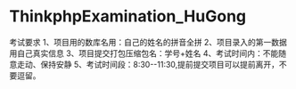 # ThinkphpExamination_HuGong
考试要求
1、项目用的数库名用：自己的姓名的拼音全拼
2、项目录入的第一数据用自己真实信息
3、项目提交打包压缩包名：学号+姓名
4、考试时间内：不能随意走动、保持安静
5、考试时间段：8:30--11:30,提前提交项目可以提前离开，不要逗留。

